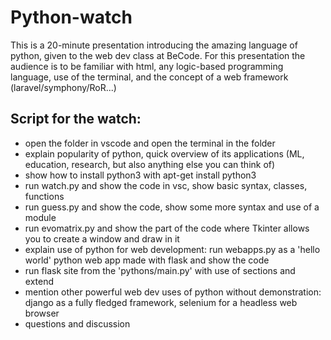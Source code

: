 # Python-watch

This is a 20-minute presentation introducing the amazing language of python, given to the web dev class at BeCode. For this presentation the audience is to be familiar with html, any logic-based programming language, use of the terminal, and the concept of a web framework (laravel/symphony/RoR...)

## Script for the watch:

 - open the folder in vscode and open the terminal in the folder
 - explain popularity of python, quick overview of its applications (ML, education, research, but also anything else you can think of)
 - show how to install python3 with apt-get install python3
 - run watch.py and show the code in vsc, show basic syntax, classes, functions
 - run guess.py and show the code, show some more syntax and use of a module
 - run evomatrix.py and show the part of the code where Tkinter allows you to create a window and draw in it
 - explain use of python for web development: run webapps.py as a 'hello world' python web app made with flask and show the code
 - run flask site from the 'pythons/main.py' with use of sections and extend
 - mention other powerful web dev uses of python without demonstration: django as a fully fledged framework, selenium for a headless web browser
 - questions and discussion

